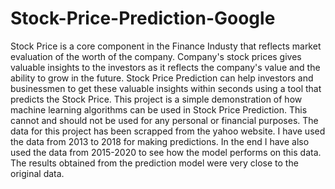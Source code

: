 # Stock-Price-Prediction-Google

Stock Price is a core component in the Finance Industy that reflects market evaluation of the worth of the company. Company's stock prices gives valuable insights to the investors as it reflects the company's value and the ability to grow in the future. Stock Price Prediction can help investors and businessmen to get these valuable insights within seconds using a tool that predicts the Stock Price. This project is a simple demonstration of how machine learning algorithms can be used in Stock Price Prediction. This cannot and should not be used for any personal or financial purposes. The data for this project has been scrapped from the yahoo website. I have used the data from 2013 to 2018 for making predictions. In the end I have also used the data from 2015-2020 to see how the model performs on this data. The results obtained from the prediction model were very close to the original data.
